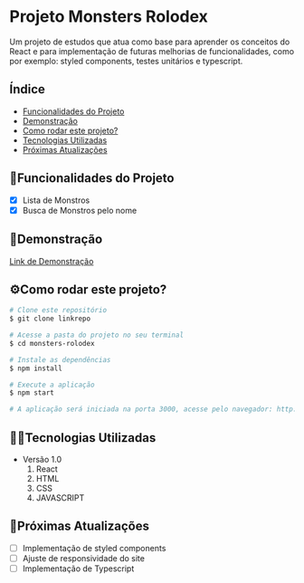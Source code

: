 # Projeto Monsters Rolodex

Um projeto de estudos que atua como base para aprender os conceitos do React e para implementação de futuras melhorias de funcionalidades, como por exemplo: styled components, testes unitários e typescript.

## Índice

- <a href="#funcionalidades">Funcionalidades do Projeto</a>
- <a href="#demonstracao">Demonstração</a>
- <a href="#rodar">Como rodar este projeto?</a>
- <a href="#tecnologias">Tecnologias Utilizadas</a>
- <a href="#passos">Próximas Atualizações</a>

<div id='funcionalidades'/> 

## 📱Funcionalidades do Projeto

- [x] Lista de Monstros
- [x] Busca de Monstros pelo nome

</div>

<div id='demonstracao'/> 

## 👀Demonstração

[Link de Demonstração](https://marcosfov.github.io/monsters-rolodex/)

</div>

<div id='rodar'/> 

## ⚙️Como rodar este projeto?

```bash
# Clone este repositório
$ git clone linkrepo

# Acesse a pasta do projeto no seu terminal
$ cd monsters-rolodex

# Instale as dependências
$ npm install

# Execute a aplicação
$ npm start

# A aplicação será iniciada na porta 3000, acesse pelo navegador: http://localhost:3000

```

</div>

<div id='tecnologias'/> 

## 👨‍💻Tecnologias Utilizadas

- Versão 1.0
  1. React
  2. HTML
  3. CSS
  4. JAVASCRIPT

</div>

<div id='passos'/> 

## 🚀Próximas Atualizações

- [ ] Implementação de styled components
- [ ] Ajuste de responsividade do site
- [ ] Implementação de Typescript

</div>
